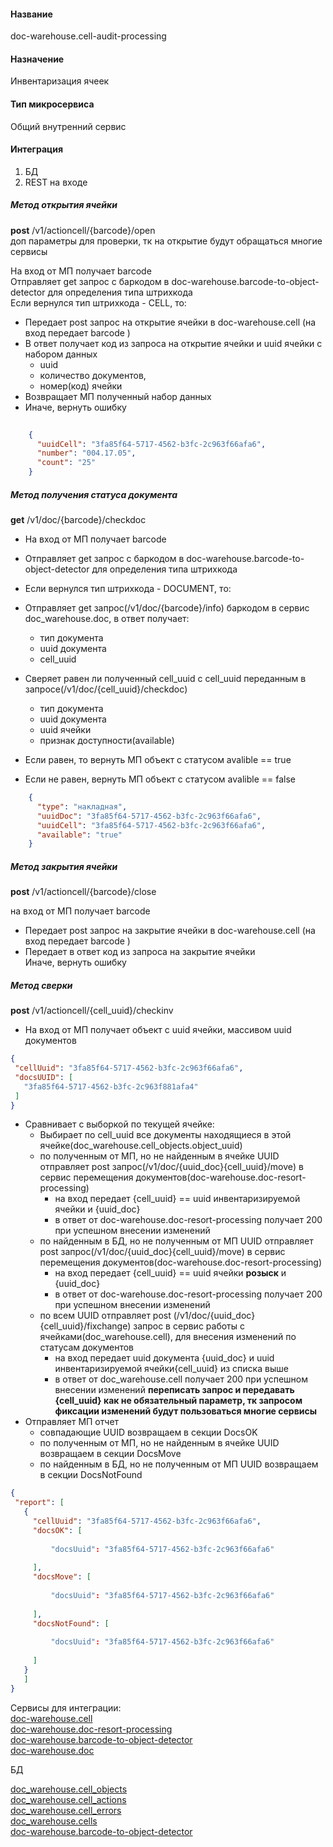 #### Название
doc-warehouse.cell-audit-processing

#### Назначение
Инвентаризация ячеек

#### Тип микросервиса
Общий внутренний сервис

#### Интеграция

1. БД
2. REST на входе



##### Метод открытия ячейки
**post**
/v1/actioncell/{barcode}/open  
доп параметры для проверки, тк на открытие будут обращаться многие сервисы 

На вход от МП получает barcode  
Отправляет get запрос с баркодом в doc-warehouse.barcode-to-object-detector для определения типа штрихкода  
Если вернулся тип штрихкода - CELL, то:  
* Передает post запрос на открытие ячейки в doc-warehouse.cell (на вход передает barcode )
* В ответ получает код из запроса на открытие ячейки и uuid ячейки с набором данных  
    * uuid  
    * количество документов,  
    * номер(код) ячейки  
* Возвращает МП полученный набор данных
* Иначе, вернуть ошибку  

```json
 
    {
      "uuidCell": "3fa85f64-5717-4562-b3fc-2c963f66afa6",
      "number": "004.17.05",
      "count": "25"
    }

```


##### Метод получения статуса документа
**get**
/v1/doc/{barcode}/checkdoc
* На вход от МП получает barcode
* Отправляет get запрос с баркодом в doc-warehouse.barcode-to-object-detector для определения типа штрихкода  
* Если вернулся тип штрихкода - DOCUMENT, то:
* Отправляет get запрос(/v1/doc/{barcode}/info) баркодом в сервис doc_warehouse.doc, в ответ получает: 
    * тип документа
    * uuid документа
    * cell_uuid	
* Cверяет равен ли полученный cell_uuid с cell_uuid переданным в запросе(/v1/doc/{cell_uuid}/checkdoc)
    * тип документа
    * uuid документа
    * uuid ячейки
    * признак доступности(available)

* Если равен, то вернуть МП объект с статусом avalible == true
* Если не равен, вернуть МП объект с статусом avalible == false

```json
    {
      "type": "накладная",
      "uuidDoc": "3fa85f64-5717-4562-b3fc-2c963f66afa6",
      "uuidСell": "3fa85f64-5717-4562-b3fc-2c963f66afa6", 
      "available": "true"
    }
```

##### Метод закрытия ячейки
**post**
/v1/actioncell/{barcode}/close

на вход от МП получает barcode  

* Передает post запрос на закрытие ячейки в doc-warehouse.cell (на вход передает barcode )  
* Передает в ответ код из запроса на закрытие ячейки  
Иначе, вернуть ошибку

##### Метод сверки 
**post**
/v1/actioncell/{cell_uuid}/checkinv

* На вход от МП получает объект с  uuid ячейки, массивом uuid документов

 
 ```json
{
  "cellUuid": "3fa85f64-5717-4562-b3fc-2c963f66afa6",
  "docsUUID": [
    "3fa85f64-5717-4562-b3fc-2c963f881afa4"
  ]
}
```

* Сравнивает с выборкой по текущей ячейке:
    * Выбирает по cell_uuid все документы находящиеся в этой ячейке(doc_warehouse.cell_objects.object_uuid)
    * по полученным от МП, но не найденным в ячейке UUID отправляет post запрос(/v1/doc/{uuid_doc}{cell_uuid}/move) в сервис перемещения документов(doc-warehouse.doc-resort-processing)
        * на вход передает {cell_uuid} == uuid инвентаризируемой ячейки и {uuid_doc}
        * в ответ от doc-warehouse.doc-resort-processing получает 200 при успешном внесении изменений
    * по найденным в БД, но не полученным от МП UUID отправляет post запрос(/v1/doc/{uuid_doc}{cell_uuid}/move) в сервис перемещения документов(doc-warehouse.doc-resort-processing)
        * на вход передает {cell_uuid} == uuid ячейки **розыск** и {uuid_doc}
        * в ответ от doc-warehouse.doc-resort-processing получает 200 при успешном внесении изменений
    * по всем UUID отправляет post (/v1/doc/{uuid_doc}{cell_uuid}/fixchange) запрос в сервис работы с ячейками(doc_warehouse.cell), для внесения изменений по статусам документов  
        * на вход передает uuid документа {uuid_doc} и uuid инвентаризируемой ячейки{cell_uuid} из списка выше
        * в ответ от doc_warehouse.cell получает 200 при успешном внесении изменений
        **переписать запрос и передавать {cell_uuid} как не обязательный параметр, тк запросом фиксации изменений будут пользоваться многие сервисы**                    
* Отправляет МП отчет
    * совпадающие UUID возвращаем в секции DocsOK
    * по полученным от МП, но не найденным в ячейке UUID возвращаем в секции DocsMove
    * по найденным в БД, но не полученным от МП UUID возвращаем в секции DocsNotFound           
 
 ```json
{
  "report": [
    {
      "cellUuid": "3fa85f64-5717-4562-b3fc-2c963f66afa6",
      "docsOK": [
        
          "docsUuid": "3fa85f64-5717-4562-b3fc-2c963f66afa6"
        
      ],
      "docsMove": [
        
          "docsUuid": "3fa85f64-5717-4562-b3fc-2c963f66afa6"
        
      ],
      "docsNotFound": [
        
          "docsUuid": "3fa85f64-5717-4562-b3fc-2c963f66afa6"
        
      ]
    }
    ]
}
```
   


Сервисы для интеграции:  
[doc-warehouse.cell](https://BLABLA/documentation/analytics/tree/develop/microservices/doc-warehouse/doc-warehouse.cell)  
[doc-warehouse.doc-resort-processing](https://BLABLA/documentation/analytics/tree/develop/microservices/doc-warehouse/doc-warehouse.doc-resort-processing)  
[doc-warehouse.barcode-to-object-detector](https://BLABLA/documentation/analytics/blob/develop/microservices/doc-warehouse/doc-warehouse.barcode-to-object-detector/readme.md)  
[doc-warehouse.doc](https://BLABLA/documentation/analytics/tree/develop/microservices/doc-warehouse/doc-warehouse.doc)

БД  

[doc_warehouse.cell_objects](https://BLABLA/database-structure/blob/analytics/db/doc_warehouse/cell_objects.sql)  
[doc_warehouse.cell_actions](https://BLABLA/database-structure/blob/analytics/db/doc_warehouse/cell_actions.sql)  
[doc_warehouse.cell_errors](https://BLABLA/database-structure/blob/analytics/db/doc_warehouse/cell_errors.sql)  
[doc_warehouse.cells](https://BLABLA/database-structure/blob/analytics/db/doc_warehouse/cells.sql)  
[doc-warehouse.barcode-to-object-detector](https://BLABLA/documentation/analytics/blob/develop/microservices/doc-warehouse/doc-warehouse.barcode-to-object-detector/readme.md)  
